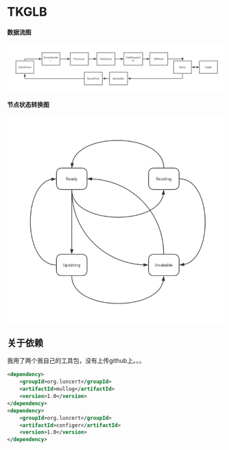 # TKGLB

#### 数据流图

![数据流图](doc/数据流图.png)

#### 节点状态转换图

![节点状态转换图](doc/节点状态转换图.png)

## 关于依赖

我用了两个我自己的工具包，没有上传github上。。。

```xml
<dependency>
    <groupId>org.luncert</groupId>
    <artifactId>mullog</artifactId>
    <version>1.0</version>
</dependency>
<dependency>
    <groupId>org.luncert</groupId>
    <artifactId>configer</artifactId>
    <version>1.0</version>
</dependency>
```

